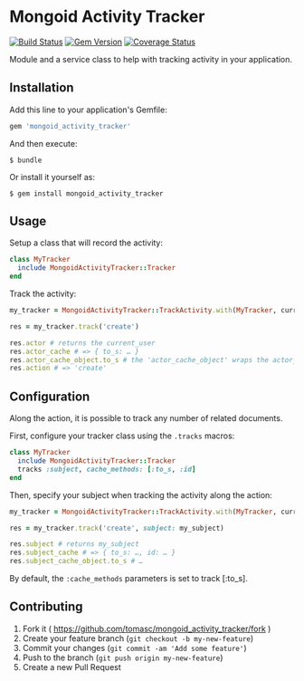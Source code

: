 # Mongoid Activity Tracker

[![Build Status](https://travis-ci.org/tomasc/mongoid_activity_tracker.svg)](https://travis-ci.org/tomasc/mongoid_activity_tracker) [![Gem Version](https://badge.fury.io/rb/mongoid_activity_tracker.svg)](http://badge.fury.io/rb/mongoid_activity_tracker) [![Coverage Status](https://img.shields.io/coveralls/tomasc/mongoid_activity_tracker.svg)](https://coveralls.io/r/tomasc/mongoid_activity_tracker)

Module and a service class to help with tracking activity in your application.

## Installation

Add this line to your application's Gemfile:

```Ruby
gem 'mongoid_activity_tracker'
```

And then execute:

```
$ bundle
```

Or install it yourself as:

```
$ gem install mongoid_activity_tracker
```

## Usage

Setup a class that will record the activity:

```Ruby
class MyTracker
  include MongoidActivityTracker::Tracker
end
```

Track the activity:

```Ruby
my_tracker = MongoidActivityTracker::TrackActivity.with(MyTracker, current_user)

res = my_tracker.track('create')

res.actor # returns the current_user
res.actor_cache # => { to_s: … }
res.actor_cache_object.to_s # the 'actor_cache_object' wraps the actor_cache hash into an OpenStruct
res.action # => 'create'
```

## Configuration

Along the action, it is possible to track any number of related documents.

First, configure your tracker class using the `.tracks` macros:

```Ruby
class MyTracker
  include MongoidActivityTracker::Tracker
  tracks :subject, cache_methods: [:to_s, :id]
end
```

Then, specify your subject when tracking the activity along the action:

```Ruby
my_tracker = MongoidActivityTracker::TrackActivity.with(MyTracker, current_user)

res = my_tracker.track('create', subject: my_subject)

res.subject # returns my_subject
res.subject_cache # => { to_s: …, id: … }
res.subject_cache_object.to_s # …
```

By default, the `:cache_methods` parameters is set to track [:to_s].

## Contributing

1. Fork it ( https://github.com/tomasc/mongoid_activity_tracker/fork )
2. Create your feature branch (`git checkout -b my-new-feature`)
3. Commit your changes (`git commit -am 'Add some feature'`)
4. Push to the branch (`git push origin my-new-feature`)
5. Create a new Pull Request
